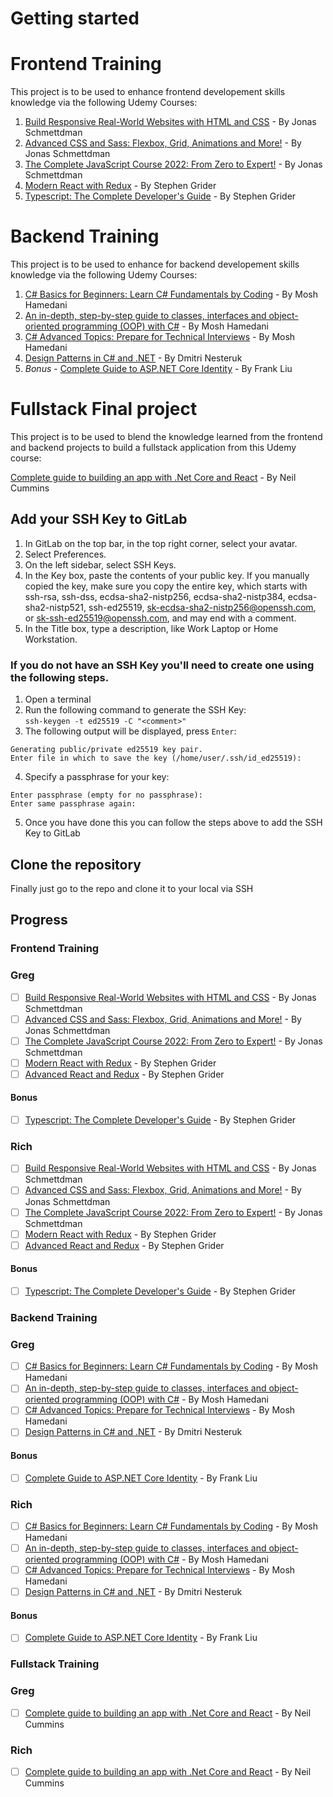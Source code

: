 # Getting started

# Frontend Training

This project is to be used to enhance frontend developement skills knowledge via the following Udemy Courses:
1. [Build Responsive Real-World Websites with HTML and CSS](https://www.udemy.com/course/design-and-develop-a-killer-website-with-html5-and-css3/) - By Jonas Schmettdman
2. [Advanced CSS and Sass: Flexbox, Grid, Animations and More!](https://www.udemy.com/course/advanced-css-and-sass/) - By Jonas Schmettdman
3. [The Complete JavaScript Course 2022: From Zero to Expert!](https://www.udemy.com/course/the-complete-javascript-course/) - By Jonas Schmettdman
4. [Modern React with Redux](https://www.udemy.com/course/react-redux/) - By Stephen Grider
5. [Typescript: The Complete Developer's Guide](https://www.udemy.com/course/typescript-the-complete-developers-guide/) - By Stephen Grider

# Backend Training
This project is to be used to enhance for backend developement skills knowledge via the following Udemy Courses:
1. [C# Basics for Beginners: Learn C# Fundamentals by Coding](https://www.udemy.com/course/csharp-tutorial-for-beginners/) - By Mosh Hamedani
2. [An in-depth, step-by-step guide to classes, interfaces and object-oriented programming (OOP) with C#](https://www.udemy.com/course/csharp-intermediate-classes-interfaces-and-oop/) - By Mosh Hamedani
3. [C# Advanced Topics: Prepare for Technical Interviews](https://www.udemy.com/course/csharp-advanced/) - By Mosh Hamedani
4. [Design Patterns in C# and .NET](https://www.udemy.com/course/design-patterns-csharp-dotnet/) - By Dmitri Nesteruk
5. *Bonus* -  [Complete Guide to ASP.NET Core Identity](https://www.udemy.com/course/complete-guide-to-aspnet-core-identity/) - By Frank Liu


# Fullstack Final project

This project is to be used to blend the knowledge learned from the frontend and backend projects to build a fullstack application from this Udemy course:

[Complete guide to building an app with .Net Core and React](https://www.udemy.com/course/complete-guide-to-building-an-app-with-net-core-and-react/) - By Neil Cummins


## Add your SSH Key to GitLab
1. In GitLab on the top bar, in the top right corner, select your avatar.
2. Select Preferences.
3. On the left sidebar, select SSH Keys.
4. In the Key box, paste the contents of your public key. If you manually copied the key, make sure you copy the entire key, which starts with ssh-rsa, ssh-dss, ecdsa-sha2-nistp256, ecdsa-sha2-nistp384, ecdsa-sha2-nistp521, ssh-ed25519, sk-ecdsa-sha2-nistp256@openssh.com, or sk-ssh-ed25519@openssh.com, and may end with a comment.
5. In the Title box, type a description, like Work Laptop or Home Workstation.

### If you do not have an SSH Key you'll need to create one using the following steps.

1. Open a terminal
2. Run the following command to generate the SSH Key:<br>```ssh-keygen -t ed25519 -C "<comment>"```
3. The following output will be displayed, press `Enter`:<br>
```
Generating public/private ed25519 key pair.
Enter file in which to save the key (/home/user/.ssh/id_ed25519):
```
4. Specify a passphrase for your key:<br>
```
Enter passphrase (empty for no passphrase):
Enter same passphrase again:
```
5. Once you have done this you can follow the steps above to add the SSH Key to GitLab


## Clone the repository

Finally just go to the repo and clone it to your local via SSH

## Progress
### Frontend Training
### Greg
- [ ] [Build Responsive Real-World Websites with HTML and CSS](https://www.udemy.com/course/design-and-develop-a-killer-website-with-html5-and-css3/) - By Jonas Schmettdman
- [ ] [Advanced CSS and Sass: Flexbox, Grid, Animations and More!](https://www.udemy.com/course/advanced-css-and-sass/) - By Jonas Schmettdman
- [ ] [The Complete JavaScript Course 2022: From Zero to Expert!](https://www.udemy.com/course/the-complete-javascript-course/) - By Jonas Schmettdman
- [ ] [Modern React with Redux](https://www.udemy.com/course/react-redux/) - By Stephen Grider
- [ ] [Advanced React and Redux](https://www.udemy.com/course/react-redux-tutorial/) - By Stephen Grider
#### Bonus
- [ ] [Typescript: The Complete Developer's Guide](https://www.udemy.com/course/typescript-the-complete-developers-guide/) - By Stephen Grider
### Rich
- [ ] [Build Responsive Real-World Websites with HTML and CSS](https://www.udemy.com/course/design-and-develop-a-killer-website-with-html5-and-css3/) - By Jonas Schmettdman
- [ ] [Advanced CSS and Sass: Flexbox, Grid, Animations and More!](https://www.udemy.com/course/advanced-css-and-sass/) - By Jonas Schmettdman
- [ ] [The Complete JavaScript Course 2022: From Zero to Expert!](https://www.udemy.com/course/the-complete-javascript-course/) - By Jonas Schmettdman
- [ ] [Modern React with Redux](https://www.udemy.com/course/react-redux/) - By Stephen Grider
- [ ] [Advanced React and Redux](https://www.udemy.com/course/react-redux-tutorial/) - By Stephen Grider
#### Bonus
- [ ] [Typescript: The Complete Developer's Guide](https://www.udemy.com/course/typescript-the-complete-developers-guide/) - By Stephen Grider
### Backend Training
### Greg
- [ ] [C# Basics for Beginners: Learn C# Fundamentals by Coding](https://www.udemy.com/course/csharp-tutorial-for-beginners/) - By Mosh Hamedani
- [ ] [An in-depth, step-by-step guide to classes, interfaces and object-oriented programming (OOP) with C#](https://www.udemy.com/course/csharp-intermediate-classes-interfaces-and-oop/) - By Mosh Hamedani
- [ ] [C# Advanced Topics: Prepare for Technical Interviews](https://www.udemy.com/course/csharp-advanced/) - By Mosh Hamedani
- [ ] [Design Patterns in C# and .NET](https://www.udemy.com/course/design-patterns-csharp-dotnet/) - By Dmitri Nesteruk

#### Bonus
- [ ] [Complete Guide to ASP.NET Core Identity](https://www.udemy.com/course/complete-guide-to-aspnet-core-identity/) - By Frank Liu
### Rich
- [ ] [C# Basics for Beginners: Learn C# Fundamentals by Coding](https://www.udemy.com/course/csharp-tutorial-for-beginners/) - By Mosh Hamedani
- [ ] [An in-depth, step-by-step guide to classes, interfaces and object-oriented programming (OOP) with C#](https://www.udemy.com/course/csharp-intermediate-classes-interfaces-and-oop/) - By Mosh Hamedani
- [ ] [C# Advanced Topics: Prepare for Technical Interviews](https://www.udemy.com/course/csharp-advanced/) - By Mosh Hamedani
- [ ] [Design Patterns in C# and .NET](https://www.udemy.com/course/design-patterns-csharp-dotnet/) - By Dmitri Nesteruk

#### Bonus
- [ ] [Complete Guide to ASP.NET Core Identity](https://www.udemy.com/course/complete-guide-to-aspnet-core-identity/) - By Frank Liu
### Fullstack Training
### Greg
- [ ] [Complete guide to building an app with .Net Core and React](https://www.udemy.com/course/complete-guide-to-building-an-app-with-net-core-and-react/) - By Neil Cummins

### Rich
- [ ] [Complete guide to building an app with .Net Core and React](https://www.udemy.com/course/complete-guide-to-building-an-app-with-net-core-and-react/) - By Neil Cummins